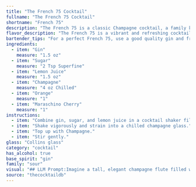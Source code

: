 ```yaml
---
title: "The French 75 Cocktail"
fullname: "The French 75 Cocktail"
shortname: "French 75"
description: "The French 75 is a classic Champagne cocktail, a family known for their celebratory elegance.  Created during World War I in Paris, this potent concoction was named for the powerful French 75mm field gun. "
flavor_description: "The French 75 is a vibrant and refreshing cocktail.  The gin's juniper notes dance with the bright acidity of lemon, balanced by the sweetness of sugar.  Champagne adds a lively effervescence and delicate fruitiness, while the orange zest and maraschino cherry offer a subtle sweetness and complexity.  The overall flavor profile is tart, crisp, and celebratory, with a delightful interplay of citrus and botanicals. "
bartender_tips: "For a perfect French 75, use a good quality gin and fresh lemon juice.  Don't skimp on the sugar – it balances the acidity of the lemon and gin.  Shake vigorously with ice to chill thoroughly, then strain into a chilled coupe glass. Top with champagne for a bubbly finish. Garnish with an orange twist and a maraschino cherry for a classic touch. "
ingredients:
  - item: "Gin"
    measure: "1.5 oz"
  - item: "Sugar"
    measure: "2 Tsp Superfine"
  - item: "Lemon Juice"
    measure: "1.5 oz"
  - item: "Champagne"
    measure: "4 oz Chilled"
  - item: "Orange"
    measure: "1"
  - item: "Maraschino Cherry"
    measure: "1"
instructions:
  - item: "Combine gin, sugar, and lemon juice in a cocktail shaker filled with ice."
  - item: "Shake vigorously and strain into a chilled champagne glass."
  - item: "Top up with Champagne."
  - item: "Stir gently."
glass: "Collins glass"
category: "cocktail"
has_alcohol: true
base_spirit: "gin"
family: "sour"
visual: "## LLM Prompt:Imagine a tall, elegant champagne flute filled with a pale, shimmering liquid that captures the essence of a Parisian sunset. The base is a delicate blush of pink, hinting at the sweetness of the sugar and the tangy allure of the lemon juice. As the liquid climbs, it gradually transitions to a crystal clear, almost ethereal hue, mirroring the sparkling effervescence of the champagne. Atop this liquid cascade, a vibrant orange slice and a bright red maraschino cherry add playful pops of color, completing the scene with a flourish. The gin, though not visible, lingers in the air, its subtle botanical aroma adding a sophisticated complexity to the visual symphony. Describe this exquisite visual experience, capturing the essence of the French 75. "
source: "thecocktaildb"
---
```



